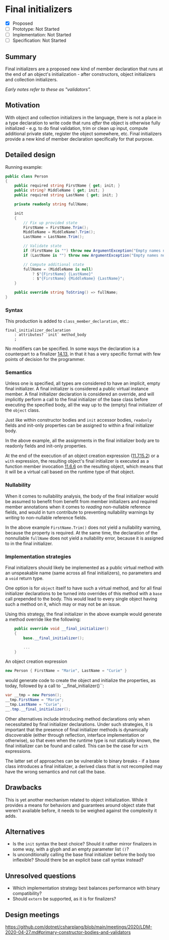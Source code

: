 # Final initializers

* [x] Proposed
* [ ] Prototype: Not Started
* [ ] Implementation: Not Started
* [ ] Specification: Not Started

## Summary
[summary]: #summary

Final initializers are a proposed new kind of member declaration that runs at the end of an object's initialization - after constructors, object initializers and collection initializers.

*Early notes refer to these as "validators".*

## Motivation
[motivation]: #motivation

With object and collection initializers in the language, there is not a place in a type declaration to write code that runs *after* the object is otherwise fully initialized - e.g. to do final validation, trim or clean up input, compute additional private state, register the object somewhere, etc. Final initializers provide a new kind of member declaration specifically for that purpose.

## Detailed design
[design]: #detailed-design

Running example:

``` c#
public class Person
{
    public required string FirstName { get; init; }
    public string? MiddleName { get; init; }
    public required string LastName { get; init; }

    private readonly string fullName;

    init
    {
        // Fix up provided state
        FirstName = FirstName.Trim();
        MiddleName = MiddleName?.Trim();
        LastName = LastName.Trim();

        // Validate state
        if (FirstName is "") throw new ArgumentException("Empty names not allowed", nameof(FirstName));
        if (LastName is "") throw new ArgumentException("Empty names not allowed", nameof(LastName));

        // Compute additional state
        fullName = (MiddleName is null)
            ? $"{FirstName} {LastName}"
            : $"{FirstName} {MiddleName} {LastName}";
    }

    public override string ToString() => fullName;
}
```

### Syntax

This production is added to `class_member_declaration`, etc.:

``` antlr
final_initializer_declaration
    : attributes? `init` method_body
    ;
```

No modifiers can be specified. In some ways the declaration is a counterpart to a finalizer [14.13](https://github.com/dotnet/csharpstandard/blob/draft-v7/standard/classes.md#1413-finalizers), in that it has a very specific format with few points of decision for the programmer.

### Semantics

Unless one is specified, all types are considered to have an implicit, empty final initializer. A final initializer is considered a public virtual instance member. A final initializer declaration is considered an override, and will implicitly perform a call to the final initializer of the base class before executing the specified body, all the way up to the (empty) final initializer of the `object` class.

Just like within constructor bodies and `init` accessor bodies, `readonly` fields and init-only properties can be assigned to within a final initializer body.

In the above example, all the assignments in the final initializer body are to readonly fields and init-only properties.

At the end of the execution of an object creation expression ([11.7.15.2](https://github.com/dotnet/csharpstandard/blob/draft-v7/standard/expressions.md#117152-object-creation-expressions)) or a `with` expression, the resulting object's final initializer is executed as a function member invocation [11.6.6](https://github.com/dotnet/csharpstandard/blob/draft-v7/standard/expressions.md#1166-function-member-invocation) on the resulting object, which means that it will be a virtual call based on the runtime type of that object.

### Nullability

When it comes to nullability analysis, the body of the final initializer would be assumed to benefit from benefit from member initializers and required member annotations when it comes to *reading* non-nullable reference fields, and would in turn contribute to preventing nullability warnings by *writing* to non-nullable reference fields.

In the above example `FirstName.Trim()` does not yield a nullability warning, because the property is required. At the same time, the declaration of the nonnullable `fullName` does not yield a nullability error, because it is assigned to in the final initializer.

### Implementation strategies

Final initializers should likely be implemented as a public virtual method with an unspeakable name (same across all final initializers), no parameters and a `void` return type.

One option is for `object` itself to have such a virtual method, and for all final initializer declarations to be turned into overrides of this method with a `base` call prepended to the body. This would lead to every single object having such a method on it, which may or may not be an issue.

Using this strategy, the final initializer in the above example would generate a method override like the following:

``` c#
    public override void __final_initializer()
    {
        base.__final_initializer();

        ...
    }
```

An object creation expression

``` c#
new Person { FirstName = "Marie", LastName = "Curie" }
```

would generate code to create the object and initialize the properties, as today, followed by a call to `__final_initializer()``:

``` c#
var __tmp = new Person();
__tmp.FirstName = "Marie";
__tmp.LastName = "Curie";
__.tmp.__final_initializer();
```

Other alternatives include introducing method declarations only when necessitated by final initializer declarations. Under such strategies, it is important that the presence of final initializer methods is dynamically discoverable (either through reflection, interface implementation or otherwise), so that even when the runtime type is not statically known, the final initializer can be found and called. This can be the case for `with` expressions.

The latter set of approaches can be vulnerable to binary breaks - if a base class introduces a final initializer, a derived class that is not recompiled may have the wrong semantics and not call the base.

## Drawbacks
[drawbacks]: #drawbacks

This is yet another mechanism related to object initialization. While it provides a means for behaviors and guarantees around object state that weren't available before, it needs to be weighed against the complexity it adds.

## Alternatives
[alternatives]: #alternatives

- Is the `init` syntax the best choice? Should it rather mirror finalizers in some way, with a glyph and an empty parameter list `()`?
- Is unconditionally calling the base final initializer before the body too inflexible? Should there be an explicit base call syntax instead?

## Unresolved questions
[unresolved]: #unresolved-questions

- Which implementation strategy best balances performance with binary compatibility?
- Should `extern` be supported, as it is for finalizers?

## Design meetings

https://github.com/dotnet/csharplang/blob/main/meetings/2020/LDM-2020-04-27.md#primary-constructor-bodies-and-validators
